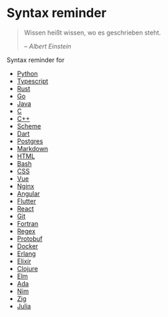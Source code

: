<!-- markdownlint-disable MD033 -->

# Syntax reminder

> Wissen heißt wissen, wo es geschrieben steht.
>
> &ndash; <cite>Albert Einstein</cite>

Syntax reminder for

- [Python](/syntax_reminder/python.md)
- [Typescript](/syntax_reminder/typescript.md)
- [Rust](/syntax_reminder/rust.md)
- [Go](/syntax_reminder/go.md)
- [Java](/syntax_reminder/java.md)
- [C](/syntax_reminder/c.md)
- [C++](/syntax_reminder/cpp.md)
- [Scheme](/syntax_reminder/scheme.md)
- [Dart](/syntax_reminder/dart.md)
- [Postgres](/syntax_reminder/postgres.md)
- [Markdown](/syntax_reminder/markdown.md)
- [HTML](/syntax_reminder/html.md)
- [Bash](/syntax_reminder/bash.md)
- [CSS](/syntax_reminder/css.md)
- [Vue](/syntax_reminder/vue.md)
- [Nginx](/syntax_reminder/nginx.md)
- [Angular](/syntax_reminder/angular.md)
- [Flutter](/syntax_reminder/flutter.md)
- [React](/syntax_reminder/react.md)
- [Git](/syntax_reminder/git.md)
- [Fortran](/syntax_reminder/fortran.md)
- [Regex](/syntax_reminder/regex.md)
- [Protobuf](/syntax_reminder/protobuf.md)
- [Docker](/syntax_reminder/docker.md)
- [Erlang](/syntax_reminder/erlang.md)
- [Elixir](/syntax_reminder/elixir.md)
- [Clojure](/syntax_reminder/clojure.md)
- [Elm](/syntax_reminder/elm.md)
- [Ada](/syntax_reminder/ada.md)
- [Nim](/syntax_reminder/nim.md)
- [Zig](/syntax_reminder/zig.md)
- [Julia](/syntax_reminder/julia.md)

